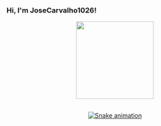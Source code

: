 ### Hi, I'm JoseCarvalho1026!

<div align="center">
  <a href="https://github.com/JoseCarvalho1026">
  <img height="180em" src="https://github-readme-stats.vercel.app/api?username=JoseCarvalho1026&show_icons=true&theme=tokyonight&include_all_commits=true&count_private=true"/>
</div>
  
##  
<div align="center">  
  
  ![Snake animation](https://github.com/JoseCarvalho1026/JoseCarvalho1026/blob/output/github-contribution-grid-snake.svg)
</div>
